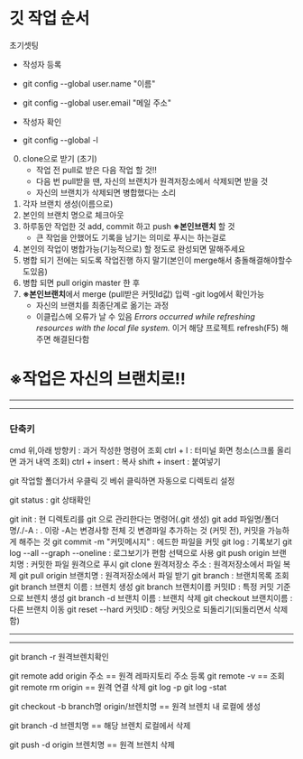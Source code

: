 # 깃 작업 순서

초기셋팅

* 작성자 등록

* git config --global user.name "이름"

* git config --global user.email "메일 주소"

* 작성자 확인

* git config --global -l

  

0. clone으로 받기  (초기)
   * 작업 전 pull로 받은 다음 작업 할 것!!
   * 다음 번 pull받을 땐, 자신의 브랜치가 원격저장소에서 삭제되면 받을 것
   * 자신의 브랜치가 삭제되면 병합했다는 소리
1. 각자 브랜치 생성(이름으로)
2. 본인의 브랜치 명으로 체크아웃
3. 하루동안 작업한 것 add, commit 하고 push  **※본인브랜치** 할 것
   * 큰 작업을 안했어도 기록을 남기는 의미로 푸시는 하는걸로
4. 본인의 작업이 병합가능(기능적으로) 할 정도로 완성되면 말해주세요
5. 병합 되기 전에는 되도록 작업진행 하지 말기(본인이 merge해서 충돌해결해야할수도있음)
6. 병합 되면 pull origin master  한 후
7. **※본인브랜치**에서 merge (pull받은 커밋Id값) 입력 -git log에서 확인가능
   * 자신의 브랜치를 최종단계로 옮기는 과정
   * 이클립스에 오류가 날 수 있음 *Errors occurred while refreshing resources with the local file system.*  이거 해당 프로젝트 refresh(F5) 해주면 해결된다함

# ※작업은 자신의 브랜치로!!

-----------------------------------------------------------------------------------------------------------------------

------------------------------------

### 단축키

cmd
위,아래 방향키  : 과거 작성한 명령어 조회
ctrl + l  : 터미널 화면 청소(스크롤 올리면 과거 내역 조회)
ctrl + insert  : 복사
shift + insert  : 붙여넣기

git
작업할 폴더가서 우클릭 깃 베쉬 클릭하면 자동으로 디렉토리 설정

git status  :  git 상태확인

git init  :  현 디렉토리를 git 으로 관리한다는 명령어(.git 생성)
git add  파일명/폴더명/./-A      : . 이랑 -A는 변경사항 전체
       깃 변경파일 추가하는 것 (커밋 전), 커밋을 가능하게 해주는 것
git commit -m "커밋메시지"  : 에드한 파일을 커밋
git log   :  기록보기
git log --all --graph --oneline   : 로그보기가 편함 선택으로 사용
git push origin 브랜치명 : 커밋한 파일 원격으로 푸시 
git clone 원격저장소 주소 : 원격저장소에서 파일 복제
git pull origin 브랜치명  : 원격저장소에서 파일 받기
git branch  : 브랜치목록 조회
git branch 브랜치 이름 : 브렌치 생성
git branch 브랜치이름 커밋ID : 특정 커밋 기준으로 브렌치 생성
git branch -d 브랜치 이름 : 브랜치 삭제
git checkout 브랜치이름 : 다른 브랜치 이동
git reset --hard 커밋ID  : 해당 커밋으로 되돌리기(되돌리면서 삭제함)



--------------------------

-----------------

git branch -r  원격브렌치확인

git remote add origin 주소
 == 원격 레파지토리 주소 등록
git remote -v
 == 조회
git remote rm origin
 == 원격 연결 삭제
git log -p
git log -stat

git checkout -b branch명 origin/브렌치명 
== 원격 브렌치 내 로컬에 생성

git branch -d 브렌치명  == 해당 브렌치 로컬에서 삭제

git push -d origin 브렌치명    == 원격 브렌치 삭제
